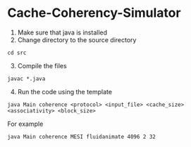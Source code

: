 # Cache-Coherency-Simulator

1) Make sure that java is installed
2) Change directory to the source directory
```
cd src
```
3) Compile the files 
```
javac *.java
```
4) Run the code using the template 
```
java Main coherence <protocol> <input_file> <cache_size> <associativity> <block_size>
```

For example 
```
java Main coherence MESI fluidanimate 4096 2 32
```


